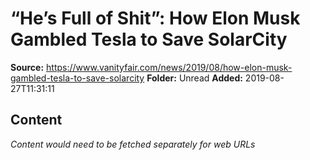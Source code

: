 # “He’s Full of Shit”: How Elon Musk Gambled Tesla to Save SolarCity

**Source:** https://www.vanityfair.com/news/2019/08/how-elon-musk-gambled-tesla-to-save-solarcity
**Folder:** Unread
**Added:** 2019-08-27T11:31:11




## Content
*Content would need to be fetched separately for web URLs*
